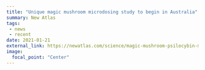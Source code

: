 ```yaml
---
title: "Unique magic mushroom microdosing study to begin in Australia"
summary: New Atlas
tags:
 - news
 - recent
date: 2021-01-21
external_link: https://newatlas.com/science/magic-mushroom-psilocybin-microdosing-australia-macquarie/
image:
  focal_point: "Center"
---
```

